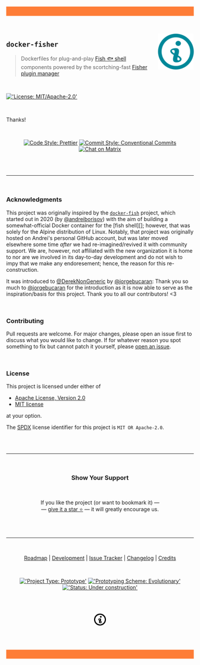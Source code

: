 [![Orange banner indicating a preview software component][release-level-banner--unstable]](##)

<br />

<!-- markdownlint-disable-next-line line-length -->
<a href="##"><img src="https://raw.githubusercontent.com/OpenINF/openinf.github.io/live/assets/img/svg/logogram-color.svg?sanitize=true" alt="OpenINF logo" title="OpenINF" align="right" height="96" width="96" /></a>

<div align="left">

## `docker-fisher`

> Dockerfiles for plug-and-play [Fish 🐟 shell][] components powered by the scortching-fast [Fisher plugin manager][]

<br />

[!['License: MIT/Apache-2.0'][license-badge--shields]][license-badge-url]

</div>

<br />

<!-- prelude description -->

Thanks!

<br />

<div align="center">

[![Code Style: Prettier][prettier-badge]][prettier-url]
[![Commit Style: Conventional Commits][conventional-commits-badge]][conventional-commits-url]
[![Chat on Matrix][matrix-badge--shields]][matrix-url]

</div>

<br /><br />

---

<br />

### Acknowledgments

This project was originally inspired by the [`docker-fish`][] project, which
started out in 2020 (by [@andreiborisov][]) with the aim of building a
somewhat-official Docker container for the [fish shell][]; however, that was
solely for the Alpine distribution of Linux. Notably, that project was
originally hosted on Andrei's personal GitHub account, but was later moved
elsewhere some time _after_ we had re-imagined/revived it with community
support. We are, however, not affiliated with the new organization it is home to
nor are we involved in its day-to-day development and do not wish to impy that
we make any endoresement; hence, the reason for this re-construction.

It was introduced to [@DerekNonGeneric][] by [@jorgebucaran][]: Thank you so
much to [@jorgebucaran][] for the introduction as it is now able to serve as the
inspiration/basis for this project. Thank you to all our contributors! <3


<br />

### Contributing

Pull requests are welcome. For major changes, please open an issue first to
discuss what you would like to change. If for whatever reason you spot something
to fix but cannot patch it yourself, please [open an issue][].

<br />

### License

This project is licensed under either of

- [Apache License, Version 2.0](https://www.apache.org/licenses/LICENSE-2.0)
- [MIT license](https://opensource.org/licenses/MIT)

at your option.

The [SPDX](https://spdx.dev) license identifier for this project is
`MIT OR Apache-2.0`.

<br /><br />

---

<br />

<div align="center">

### Show Your Support

<br />

If you like the project (or want to bookmark it)&nbsp;&mdash;<br />
&mdash;&nbsp;[give it a star ⭐️][]&nbsp;&mdash;&nbsp;it will greatly encourage
us.

<br /><br />

---

<br />

<div align="center">

[Roadmap][] |
[Development][] |
[Issue Tracker][] |
[Changelog][] |
[Credits][]

<br />

[!['Project Type: Prototype'][project-type-badge--shields]](##)
[!['Prototyping Scheme: Evolutionary'][prototyping-scheme-badge--shields]](##)
[!['Status: Under construction'][project-status-badge--shields]](##)
  
<br /><br />

<a title="The OpenINF website" href="https://open.inf.is" rel="author">
  <img alt="The OpenINF logo" height="32px" width="32px" src="https://raw.githubusercontent.com/openinf/openinf.github.io/live/assets/img/svg/logo.svg?sanitize=true" />
</a>

</div>

<br /><br />
  
[![Orange banner indicating a preview software component][release-level-banner--unstable]](##)

<!-- BEGIN LINK DEFINITIONS -->

[`docker-fish`]: https://github.com/meaningful-ooo/docker-fish
[@andreiborisov]: https://github.com/andreiborisov
[@DerekNonGeneric]: https://github.com/DerekNonGeneric
[@jorgebucaran]: https://github.com/jorgebucaran
[Changelog]: https://github.com/OpenINF/openinf-docker-fisher/commits/HEAD 'Changelog'
[conventional-commits-badge]: https://img.shields.io/badge/commit%20style-Conventional-%23fa6673?logoColor=white&logo=data:image/svg+xml;base64,PHN2ZyB4bWxucz0iaHR0cDovL3d3dy53My5vcmcvMjAwMC9zdmciIHZpZXdCb3g9IjAgMCAzMCAzMCI+PHBhdGggc3R5bGU9ImZpbGw6ICNGRkYiIGQ9Ik0xNSwyQTEzLDEzLDAsMSwxLDIsMTUsMTMsMTMsMCwwLDEsMTUsMm0wLTJBMTUsMTUsMCwxLDAsMzAsMTUsMTUsMTUsMCwwLDAsMTUsMFoiLz48L3N2Zz4K 'Commit Style: Conventional Commits'
[conventional-commits-url]: https://www.conventionalcommits.org 'Commit Style: Conventional Commits'
[Credits]: https://github.com/OpenINF/openinf-docker-fisher/graphs/contributors 'Credits'
[Development]: ./doc/development.md 'Development'
[Fisher plugin manager]: https://github.com/jorgebucaran/fisher
[Fish 🐟 shell]: https://fishshell.com
[give it a star ⭐️]: https://github.com/OpenINF//openinf-docker-fisher/stargazers
[Issue Tracker]: https://github.com/OpenINF/openinf-docker-fisher/issues 'Issue Tracker'
[license-badge--shields]: https://img.shields.io/badge/license-MIT%2FApache--2.0-blue.svg?logo=github 'License: MIT/Apache 2.0'
[license-badge-url]: #license 'License: MIT/Apache 2.0'
[matrix-badge--shields]: https://img.shields.io/badge/matrix-join%20chat-%2346BC99?logo=matrix 'Chat on Matrix'
[matrix-url]: https://matrix.to/#/#openinf-space:matrix.org 'You&apos;re invited to talk on Matrix'
[open an issue]: https://github.com/OpenINF/openinf-docker-fish/issues
[prettier-badge]: https://img.shields.io/badge/code_style-Prettier-ff69b4.svg?logo=prettier 'Code Style: Prettier'
[prettier-url]: https://prettier.io/playground 'Code Style: Prettier'
[project-status-badge--shields]: https://img.shields.io/badge/status-under%20construction-yellow.svg
[project-type-badge--shields]: https://img.shields.io/badge/type-prototype-blue.svg
[prototyping-scheme-badge--shields]: https://img.shields.io/badge/scheme-evolutionary-blue.svg
[release-level-banner--unstable]: https://raw.githubusercontent.com/OpenINF/openinf.github.io/live/assets/img/svg/release-level-banner--unstable.svg?sanitize=true 'Banner for Release Level: Unstable'
[Roadmap]: https://github.com/OpenINF/openinf-docker-fisher/issues 'Roadmap'

<!-- END LINK DEFINITIONS -->

